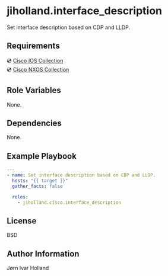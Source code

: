 jiholland.interface\_description
================================

Set interface description based on CDP and LLDP.

Requirements
------------

💿 [Cisco IOS Collection](https://galaxy.ansible.com/cisco/ios)<br>
💿 [Cisco NXOS Collection](https://galaxy.ansible.com/cisco/nxos)

Role Variables
--------------

None.

Dependencies
------------

None.

Example Playbook
----------------
```yaml
---
- name: Set interface description based on CDP and LLDP.
  hosts: "{{ target }}"
  gather_facts: false

  roles:
    - jiholland.cisco.interface_description
```
License
-------

BSD

Author Information
------------------

Jørn Ivar Holland
